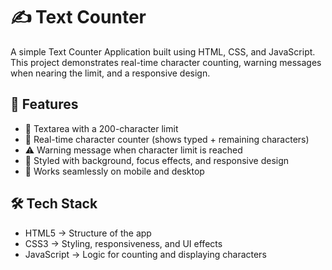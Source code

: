 # ✍️ Text Counter

A simple Text Counter Application built using HTML, CSS, and JavaScript.  
This project demonstrates real-time character counting, warning messages when nearing the limit, and a responsive design.



## 📌 Features

- 📝 Textarea with a 200-character limit
- 🔄 Real-time character counter (shows typed + remaining characters)
- ⚠️ Warning message when character limit is reached
- 🎨 Styled with background, focus effects, and responsive design
- 📱 Works seamlessly on mobile and desktop



## 🛠️ Tech Stack

- HTML5 → Structure of the app  
- CSS3 → Styling, responsiveness, and UI effects  
- JavaScript → Logic for counting and displaying characters  

   
